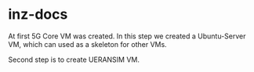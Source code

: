 # inz-docs

At first 5G Core VM was created. In this step we created a Ubuntu-Server VM, which can used as a skeleton for other VMs.

Second step is to create UERANSIM VM.
